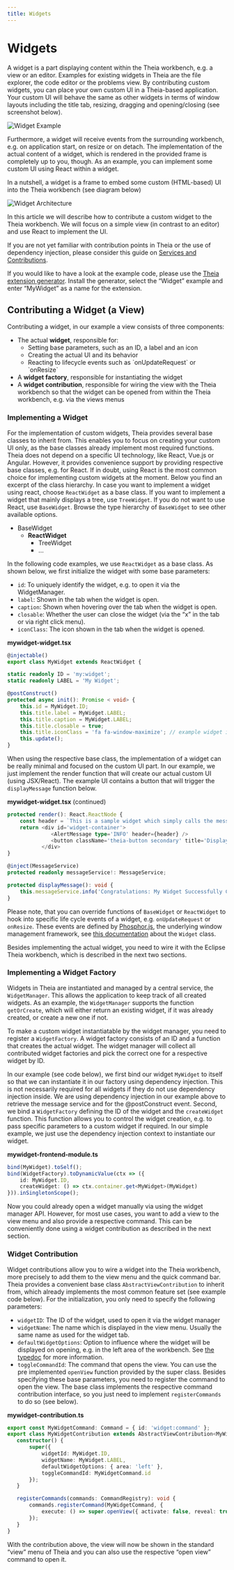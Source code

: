 ```yaml
---
title: Widgets
---
```


# Widgets

A widget is a part displaying content within the Theia workbench, e.g. a view or an editor. Examples for existing widgets in Theia are the file explorer, the code editor or the problems view. By contributing custom widgets, you can place your own custom UI in a Theia-based application. Your custom UI will behave the same as other widgets in terms of window layouts including the title tab, resizing, dragging and opening/closing (see screenshot below).

<img src="../../widget-example.gif" alt="Widget Example" style="max-width: 525px">

Furthermore, a widget will receive events from the surrounding workbench, e.g. on application start, on resize or on detach. The implementation of the actual content of a widget, which is rendered in the provided frame is completely up to you, though. As an example, you can implement some custom UI using React within a widget.

In a nutshell, a widget is a frame to embed some custom (HTML-based) UI into the Theia workbench (see diagram below)

<img src="../../widget-architecture.png" alt="Widget Architecture" style="max-width: 525px">

In this article we will describe how to contribute a custom widget to the Theia workbench. We will focus on a simple view (in contrast to an editor) and use React to implement the UI.

If you are not yet familiar with contribution points in Theia or the use of dependency injection, please consider this guide on [Services and Contributions](/docs/services_and_contributions/).

If you would like to have a look at the example code, please use the [Theia extension generator](https://github.com/eclipse-theia/generator-theia-extension). Install the generator, select the “Widget” example and enter “MyWidget” as a name for the extension.

## Contributing a Widget (a View)

Contributing a widget, in our example a view consists of three components:

<ul>
<li>The actual <b>widget</b>, responsible for:
    <ul>
    <li>Setting base parameters, such as an ID, a label and an icon</li>
    <li>Creating the actual UI and its behavior</li>
    <li>Reacting to lifecycle events such as `onUpdateRequest` or `onResize`</li>
    </ul>
</li>
<li>A <b>widget factory</b>, responsible for instantiating the widget</li>
<li>A <b>widget contribution</b>, responsible for wiring the view with the Theia workbench so that the widget can be opened from within the Theia workbench, e.g. via the views menus</li>
</ul>

### Implementing a Widget

For the implementation of custom widgets, Theia provides several base classes to inherit from. This enables you to focus on creating your custom UI only, as the base classes already implement most required functions. Theia does not depend on a specific UI technology, like React, Vue.js or Angular. However, it provides convenience support by providing respective base classes, e.g. for React. If in doubt, using React is the most common choice for implementing custom widgets at the moment. Below you find an excerpt of the class hierarchy. In case you want to implement a widget using react, choose `ReactWidget` as a base class. If you want to implement a widget that mainly displays a tree, use `TreeWidget`. If you do not want to use React, use `BaseWidget`. Browse the type hierarchy of `BaseWidget` to see other available options.

<ul>
<li>BaseWidget
    <ul>
    <li><b>ReactWidget</b>
        <ul>
        <li>TreeWidget</li>
        <li>…</li>
        </ul>
    </li>
    </ul>
</li>
</ul>

In the following code examples, we use `ReactWidget` as a base class. As shown below, we first initialize the widget with some base parameters:

* `id`: To uniquely identify the widget, e.g. to open it via the WidgetManager.
* `label`: Shown in the tab when the widget is open.
* `caption`: Shown when hovering over the tab when the widget is open.
* `closable`: Whether the user can close the widget (via the “x” in the tab or via right click menu).
* `iconClass`: The icon shown in the tab when the widget is opened.

**mywidget-widget.tsx**

```typescript
@injectable()
export class MyWidget extends ReactWidget {

static readonly ID = 'my:widget';
static readonly LABEL = 'My Widget';

@postConstruct()
protected async init(): Promise < void> {
    this.id = MyWidget.ID;
    this.title.label = MyWidget.LABEL;
    this.title.caption = MyWidget.LABEL;
    this.title.closable = true;
    this.title.iconClass = 'fa fa-window-maximize'; // example widget icon.
    this.update();
}
```

When using the respective base class, the implementation of a widget can be really minimal and focused on the custom UI part. In our example, we just implement the render function that will create our actual custom UI (using JSX/React). The example UI contains a button that will trigger the `displayMessage` function below.

**mywidget-widget.tsx** (continued)

```typescript
protected render(): React.ReactNode {
    const header = `This is a sample widget which simply calls the messageService in order to display an info message to end users.`;
    return <div id='widget-container'>
              <AlertMessage type='INFO' header={header} />
              <button className='theia-button secondary' title='Display Message' onClick={_a => this.displayMessage()}>Display Message</button>
           </div>
}

@inject(MessageService)
protected readonly messageService!: MessageService;

protected displayMessage(): void {
    this.messageService.info('Congratulations: My Widget Successfully Created!');
}
```

Please note, that you can override functions of `BaseWidget` or `ReactWidget` to hook into specific life cycle events of a widget, e.g. `onUpdateRequest` or `onResize`. These events are defined by [Phosphor.js](https://phosphorjs.github.io/), the underlying window management framework, see [this documentation](http://phosphorjs.github.io/phosphor/api/widgets/classes/widget.html) about the `Widget` class.

Besides implementing the actual widget, you need to wire it with the Eclipse Theia workbench, which is described in the next two sections.

### Implementing a Widget Factory

Widgets in Theia are instantiated and managed by a central service, the `WidgetManager`. This allows the application to keep track of all created widgets. As an example, the `WidgetManager` supports the function `getOrCreate`, which will either return an existing widget, if it was already created, or create a new one if not.

To make a custom widget instantiatable by the widget manager, you need to register a `WidgetFactory`. A widget factory consists of an ID and a function that creates the actual widget. The widget manager will collect all contributed widget factories and pick the correct one for a respective widget by ID.

In our example (see code below), we first bind our widget `MyWidget` to itself so that we can instantiate it in our factory using dependency injection. This is not necessarily required for all widgets if they do not use dependency injection inside. We are using dependency injection in our example above to retrieve the message service and for the @postConstruct event. Second, we bind a `WidgetFactory` defining the ID of the widget and the `createWidget` function. This function allows you to control the widget creation, e.g. to pass specific parameters to a custom widget if required. In our simple example, we just use the dependency injection context to instantiate our widget.

**mywidget-frontend-module.ts**

```typescript
bind(MyWidget).toSelf();
bind(WidgetFactory).toDynamicValue(ctx => ({
    id: MyWidget.ID,
    createWidget: () => ctx.container.get<MyWidget>(MyWidget)
})).inSingletonScope();
```

Now you could already open a widget manually via using the widget manager API. However, for most use cases, you want to add a view to the view menu and also provide a respective command. This can be conveniently done using a widget contribution as described in the next section.

### Widget Contribution

Widget contributions allow you to wire a widget into the Theia workbench, more precisely to add them to the view menu and the quick command bar. Theia provides a convenient base class `AbstractViewContribution` to inherit from, which already implements the most common feature set (see example code below). For the initialization, you only need to specify the following parameters:

* `widgetID`: The ID of the widget, used to open it via the widget manager
* `widgetName`: The name which is displayed in the view menu. Usually the same name as used for the widget tab.
* `defaultWidgetOptions`: Option to influence where the widget will be displayed on opening, e.g. in the left area of the workbench. See [the typedoc](https://eclipse-theia.github.io/theia/docs/next/interfaces/core.applicationshell-2.widgetoptions.html) for more information.
* `toggleCommandId`: The command that opens the view. You can use the pre implemented `openView` function provided by the super class.
Besides specifying these base parameters, you need to register the command to open the view. The base class implements the respective command contribution interface, so you just need to implement `registerCommands` to do so (see below).

**mywidget-contribution.ts**

```typescript
export const MyWidgetCommand: Command = { id: 'widget:command' };
export class MyWidgetContribution extends AbstractViewContribution<MyWidget> {
   constructor() {
       super({
           widgetId: MyWidget.ID,
           widgetName: MyWidget.LABEL,
           defaultWidgetOptions: { area: 'left' },
           toggleCommandId: MyWidgetCommand.id
       });
   }

   registerCommands(commands: CommandRegistry): void {
       commands.registerCommand(MyWidgetCommand, {
           execute: () => super.openView({ activate: false, reveal: true })
       });
   }
}
```

With the contribution above, the view will now be shown in the standard “view” menu of Theia and you can also use the respective “open view” command to open it.
